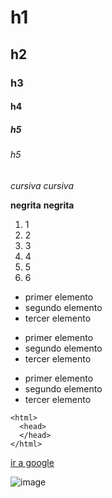 # h1
## h2
### h3
#### h4
##### h5
###### h5

*cursiva*
_cursiva_

**negrita**
__negrita__

1. 1
2. 2
3. 3
4. 4
5. 5
6. 6

* primer elemento
* segundo elemento
* tercer elemento

- primer elemento
- segundo elemento 
- tercer elemento

+ primer elemento
+ segundo elemento
+ tercer elemento

````
<html>
  <head>
  </head>
</html>
````

[ir a google](https://www.google.com "Haz click para acceder")

![image](https://user-images.githubusercontent.com/75097605/191204764-424c1e53-3493-450f-8b3c-b6bbb40e2bd3.png)

